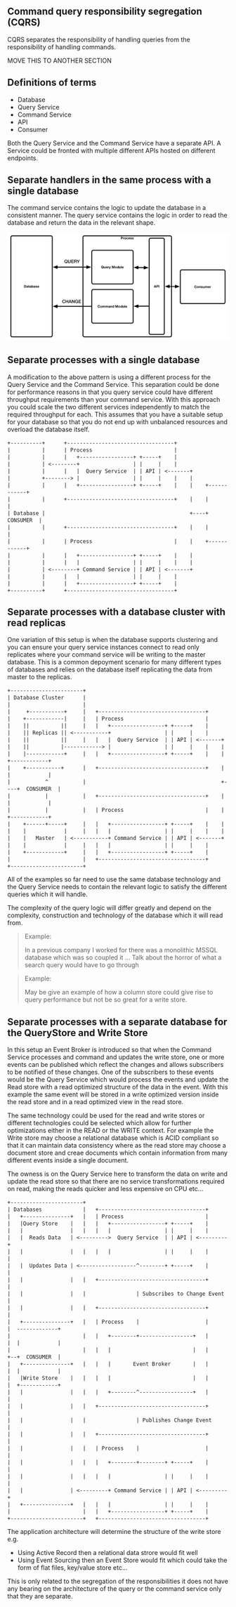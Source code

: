 ## Command query responsibility segregation (CQRS)

CQRS separates the responsibility of handling queries from the responsibility of handling commands.  

MOVE THIS TO ANOTHER SECTION
## Definitions of terms

- Database
- Query Service
- Command Service
- API
- Consumer

Both the Query Service and the Command Service have a separate API.  A Service could be fronted with multiple different APIs hosted on different endpoints.

## Separate handlers in the same process with a single database

The command service contains the logic to update the database in a consistent manner.  The query service contains the logic in order to read the database and return the data in the relevant shape.

![](images/cqrs-no-message-bus.png)

## Separate processes with a single database

A modification to the above pattern is using a different process for the Query Service and the Command Service.  This separation could be done for performance reasons in that you query service could have different throughput requirements than your command service.   With this approach you could scale the two different services independently to match the required throughput for each.  This assumes that you have a suitable setup for your database so that you do not end up with unbalanced resources and overload the database itself.

```
+----------+      +----------------------------------+
|          |      | Process                          |
|          |      |   +-----------------+ +-----+    |
|          | <--------+                 | |     |    |
|          |      |   |  Query Service  | | API | <-------+
|          +--------> |                 | |     |    |    |
|          |      |   +-----------------+ +-----+    |    |    +------------+
|          |      +----------------------------------+    |    |            |
| Database |                                              +----+  CONSUMER  |
|          |      +----------------------------------+    |    |            |
|          |      | Process                          |    |    +------------+
|          |      |   +-----------------+ +-----+    |    |
|          |      |   |                 | |     |    |    |
|          | <--------+ Command Service | | API | <-------+
|          |      |   |                 | |     |    |
|          |      |   +-----------------+ +-----+    |
+----------+      +----------------------------------+
```

## Separate processes with a database cluster with read replicas

One variation of this setup is when the database supports clustering and you can ensure your query service instances connect to read only replicates where your command service will be writing to the master database.  This is a common depoyment scenario for many different types of databases and relies on the database itself replicating the data from master to the replicas.

```
+-----------------------+
| Database Cluster      |
|                       |
|     +-----------+     |   +----------------------------------+
|    +------------|     |   | Process                          |
|    ||          ||     |   |   +-----------------+ +-----+    |
|    || Replicas || <-----------+                 | |     |    |
|    ||          ||     |   |   |  Query Service  | | API | <-------+
|    ||          |------------> |                 | |     |    |    |
|    |------------+     |   |   +-----------------+ +-----+    |    |    +------------+
|    +-----------+      |   +----------------------------------+    |    |            |
|           ^           |                                           +----+  CONSUMER  |
|           |           |   +----------------------------------+    |    |            |
|           |           |   | Process                          |    |    +------------+
|    +------+-----+     |   |   +-----------------+ +-----+    |    |
|    |            |     |   |   |                 | |     |    |    |
|    |   Master   | <-----------+ Command Service | | API | <-------+
|    |            |     |   |   |                 | |     |    |
|    +------------+     |   |   +-----------------+ +-----+    |
|                       |   +----------------------------------+
+-----------------------+
```

All of the examples so far need to use the same database technology and the Query Service needs to contain the relevant logic to satisfy the different queries which it will handle.

The complexity of the query logic will differ greatly and depend on the complexity, construction and technology of the database which it will read from.

> Example:
>
> In a previous company I worked for there was a monolithic MSSQL database which was so coupled it ...  Talk about the horror of what a search query would have to go through

> Example:
>
> May be give an example of how a column store could give rise to query performance but not be so great for a write store.


## Separate processes with a separate database for the QueryStore and Write Store

In this setup an Event Broker is introduced so that when the Command Service processes and command and updates the write store, one or more events can be published which reflect the changes and allows subscribers to be notified of these changes.  One of the subscribers to these events would be the Query Service which would process the events and update the Read store with a read optimized structure of the data in the event.  With this example the same event will be stored in a write optimized version inside the read store and in a read optimized view in the read store.

The same technology could be used for the read and write stores or different technologies could be selected which allow for further optimizations either in the READ or the WRITE context.  For example the Write store may choose a relational database which is ACID compliant so that it can maintain data consistency where as the read store may choose a document store and creae documents which contain information from many different events inside a single document.

The owness is on the Query Service here to transform the data on write and update the read store so that there are no service transformations required on read, making the reads quicker and less expensive on CPU etc...

```
+-----------------------+
| Databases             |   +----------------------------------+
|   +---------------+   |   | Process                          |
|   |Query Store    |   |   |   +-----------------+ +-----+    |
|   |               |   |   |   |                 | |     |    |
|   |  Reads Data   | <--------->  Query Service  | | API | <---------+
|   |               |   |   |   |                 | |     |    |      |
|   |  Updates Data | <------------------^--------+ +-----+    |      |
|   |               |   |   +----------------------------------+      |
|   |               |   |                | Subscribes to Change Event |
|   |               |   |   +----------------------------------+      |
|   +---------------+   |   | Process    |                     |      |  -------------+
|                       |   |   +--------+-----------------+   |      |  |            |
|                       |   |   |                          |   |      +--+  CONSUMER  |
|   +---------------+   |   |   |       Event Broker       |   |      |  |            |
|   |Write Store    |   |   |   |                          |   |      |  +------------+
|   |               |   |   |   +--------^-----------------+   |      |
|   |               |   |   +----------------------------------+      |
|   |               |   |                | Publishes Change Event     |
|   |               |   |   +----------------------------------+      |
|   |               |   |   | Process    |                     |      |
|   |               |   |   |   +--------+--------+ +-----+    |      |
|   |               |   |   |   |                 | |     |    |      |
|   |               | <---------+ Command Service | | API | <---------+
|   +---------------+   |   |   |                 | |     |    |
|                       |   |   +-----------------+ +-----+    |
+-----------------------+   +----------------------------------+
```

The application architecture will determine the structure of the write store e.g.  
- Using Active Record then a relational data strore would fit well
- Using Event Sourcing then an Event Store would fit which could take the form of flat files, key/value store etc...


This is only related to the segregation of the responsibilities it does not have any bearing on the architecture of the query or the command service only that they are separate.

